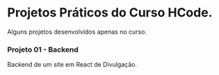 # Projetos Práticos do Curso HCode.
Alguns projetos desenvolvidos apenas no curso.

### Projeto 01 - Backend
Backend de um site em React de Divulgação.
